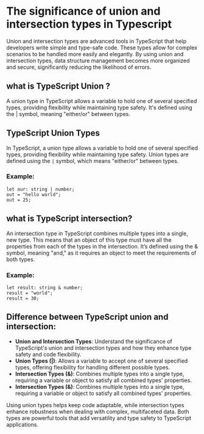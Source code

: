 
<!-- *************  < Blog -- 1 > ****** -->

# The significance of union and intersection types in Typescript

Union and intersection types are advanced tools in TypeScript that help developers write simple and type-safe code. These types allow for complex scenarios to be handled more easily and elegantly. By using union and intersection types, data structure management becomes more organized and secure, significantly reducing the likelihood of errors.

## what is TypeScript Union ?

A union type in TypeScript allows a variable to hold one of several specified types, providing flexibility while maintaining type safety. It's defined using the | symbol, meaning "either/or" between types.

## TypeScript Union Types

In TypeScript, a union type allows a variable to hold one of several specified types, providing flexibility while maintaining type safety. Union types are defined using the `|` symbol, which means "either/or" between types.

### Example:

```tsx
let our: string | number;
out = "hello world";
out = 25;

```

## what is TypeScript intersection?

An intersection type in TypeScript combines multiple types into a single, new type. This means that an object of this type must have all the properties from each of the types in the intersection. It’s defined using the & symbol, meaning "and," as it requires an object to meet the requirements of both types.

### Example:

```tsx
let result: string & number;
result = "world";
result = 30;

```

## Difference between TypeScript union and intersection:

- **Union and Intersection Types**: Understand the significance of TypeScript's union and intersection types and how they enhance type safety and code flexibility.
- **Union Types (|)**: Allows a variable to accept one of several specified types, offering flexibility for handling different possible types.
- **Intersection Types (&)**: Combines multiple types into a single type, requiring a variable or object to satisfy all combined types' properties.
- **Intersection Types (&)**: Combines multiple types into a single type, requiring a variable or object to satisfy all combined types' properties.

Using union types helps keep code adaptable, while intersection types enhance robustness when dealing with complex, multifaceted data. Both types are powerful tools that add versatility and type safety to TypeScript applications.


